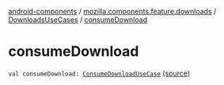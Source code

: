 [android-components](../../index.md) / [mozilla.components.feature.downloads](../index.md) / [DownloadsUseCases](index.md) / [consumeDownload](./consume-download.md)

# consumeDownload

`val consumeDownload: `[`ConsumeDownloadUseCase`](-consume-download-use-case/index.md) [(source)](https://github.com/mozilla-mobile/android-components/blob/master/components/feature/downloads/src/main/java/mozilla/components/feature/downloads/DownloadsUseCases.kt#L35)